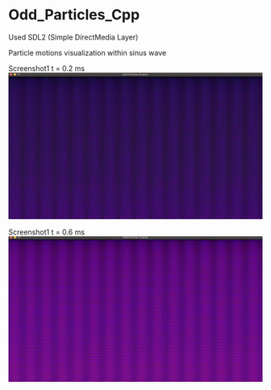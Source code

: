 # Odd_Particles_Cpp
Used SDL2 (Simple DirectMedia Layer)

Particle motions visualization within sinus wave 

Screenshot1 t = 0.2 ms
![Alt text](https://github.com/sanoguzhan/Odd_Particles/blob/master/pic1.png?raw=true "Screenshot1 t = 0.2 ms")

Screenshot1 t = 0.6 ms
![Alt text](https://github.com/sanoguzhan/Odd_Particles/blob/master/pic2.png?raw=true "Screenshot2 t = 0.6 ms")



